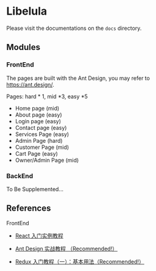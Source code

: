 # Libelula

Please visit the documentations on the `docs` directory.

## Modules

### FrontEnd

The pages are built with the Ant Design, you may refer to https://ant.design/.

Pages: hard * 1, mid *3, easy *5

- Home page (mid)
- About page (easy)
- Login page (easy)
- Contact page (easy)
- Services Page (easy)
- Admin Page (hard)
- Customer Page (mid)
- Cart Page (easy)
- Owner/Admin Page (mid)

### BackEnd

To Be Supplemented...

## References

FrontEnd

- [React 入门实例教程](https://www.ruanyifeng.com/blog/2015/03/react.html)
- [Ant Design 实战教程 （Recommended!）](https://www.yuque.com/ant-design/course/intro)

- [Redux 入门教程（一）：基本用法（Recommended!）](https://www.ruanyifeng.com/blog/2016/09/redux_tutorial_part_one_basic_usages.html)
